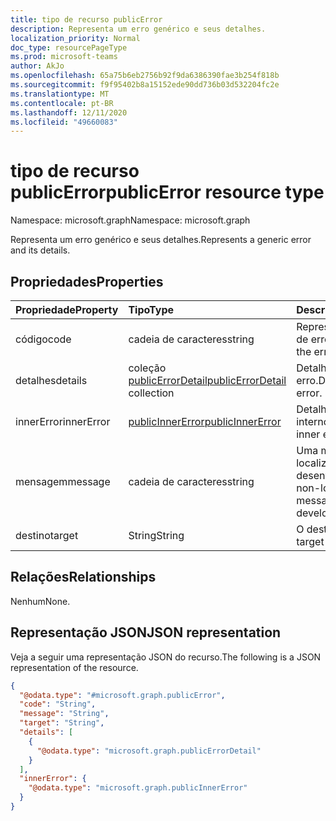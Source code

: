```yaml
---
title: tipo de recurso publicError
description: Representa um erro genérico e seus detalhes.
localization_priority: Normal
doc_type: resourcePageType
ms.prod: microsoft-teams
author: AkJo
ms.openlocfilehash: 65a75b6eb2756b92f9da6386390fae3b254f818b
ms.sourcegitcommit: f9f95402b8a15152ede90dd736b03d532204fc2e
ms.translationtype: MT
ms.contentlocale: pt-BR
ms.lasthandoff: 12/11/2020
ms.locfileid: "49660083"
---
```

# <a name="publicerror-resource-type"></a><span data-ttu-id="197bc-103">tipo de recurso publicError</span><span class="sxs-lookup"><span data-stu-id="197bc-103">publicError resource type</span></span>

<span data-ttu-id="197bc-104">Namespace: microsoft.graph</span><span class="sxs-lookup"><span data-stu-id="197bc-104">Namespace: microsoft.graph</span></span>

<span data-ttu-id="197bc-105">Representa um erro genérico e seus detalhes.</span><span class="sxs-lookup"><span data-stu-id="197bc-105">Represents a generic error and its details.</span></span>

## <a name="properties"></a><span data-ttu-id="197bc-106">Propriedades</span><span class="sxs-lookup"><span data-stu-id="197bc-106">Properties</span></span>
|<span data-ttu-id="197bc-107">Propriedade</span><span class="sxs-lookup"><span data-stu-id="197bc-107">Property</span></span>|<span data-ttu-id="197bc-108">Tipo</span><span class="sxs-lookup"><span data-stu-id="197bc-108">Type</span></span>|<span data-ttu-id="197bc-109">Descrição</span><span class="sxs-lookup"><span data-stu-id="197bc-109">Description</span></span>|
|:---|:---|:---|
|<span data-ttu-id="197bc-110">código</span><span class="sxs-lookup"><span data-stu-id="197bc-110">code</span></span>|<span data-ttu-id="197bc-111">cadeia de caracteres</span><span class="sxs-lookup"><span data-stu-id="197bc-111">string</span></span>| <span data-ttu-id="197bc-112">Representa o código de erro.</span><span class="sxs-lookup"><span data-stu-id="197bc-112">Represents the error code.</span></span>
|<span data-ttu-id="197bc-113">detalhes</span><span class="sxs-lookup"><span data-stu-id="197bc-113">details</span></span>|<span data-ttu-id="197bc-114">coleção [publicErrorDetail](publicerrordetail.md)</span><span class="sxs-lookup"><span data-stu-id="197bc-114">[publicErrorDetail](publicerrordetail.md) collection</span></span>|<span data-ttu-id="197bc-115">Detalhes do erro.</span><span class="sxs-lookup"><span data-stu-id="197bc-115">Details of the error.</span></span>|
|<span data-ttu-id="197bc-116">innerError</span><span class="sxs-lookup"><span data-stu-id="197bc-116">innerError</span></span>|[<span data-ttu-id="197bc-117">publicInnerError</span><span class="sxs-lookup"><span data-stu-id="197bc-117">publicInnerError</span></span>](publicinnererror.md)|<span data-ttu-id="197bc-118">Detalhes do erro interno.</span><span class="sxs-lookup"><span data-stu-id="197bc-118">Details of the inner error.</span></span>|
|<span data-ttu-id="197bc-119">mensagem</span><span class="sxs-lookup"><span data-stu-id="197bc-119">message</span></span>|<span data-ttu-id="197bc-120">cadeia de caracteres</span><span class="sxs-lookup"><span data-stu-id="197bc-120">string</span></span>| <span data-ttu-id="197bc-121">Uma mensagem não localizada para o desenvolvedor.</span><span class="sxs-lookup"><span data-stu-id="197bc-121">A non-localized message for the developer.</span></span>
|<span data-ttu-id="197bc-122">destino</span><span class="sxs-lookup"><span data-stu-id="197bc-122">target</span></span>|<span data-ttu-id="197bc-123">String</span><span class="sxs-lookup"><span data-stu-id="197bc-123">String</span></span>|<span data-ttu-id="197bc-124">O destino do erro.</span><span class="sxs-lookup"><span data-stu-id="197bc-124">The target of the error.</span></span>|

## <a name="relationships"></a><span data-ttu-id="197bc-125">Relações</span><span class="sxs-lookup"><span data-stu-id="197bc-125">Relationships</span></span>
<span data-ttu-id="197bc-126">Nenhum</span><span class="sxs-lookup"><span data-stu-id="197bc-126">None.</span></span>

## <a name="json-representation"></a><span data-ttu-id="197bc-127">Representação JSON</span><span class="sxs-lookup"><span data-stu-id="197bc-127">JSON representation</span></span>
<span data-ttu-id="197bc-128">Veja a seguir uma representação JSON do recurso.</span><span class="sxs-lookup"><span data-stu-id="197bc-128">The following is a JSON representation of the resource.</span></span>
<!-- {
  "blockType": "resource",
  "@odata.type": "microsoft.graph.publicError"
}
-->
``` json
{
  "@odata.type": "#microsoft.graph.publicError",
  "code": "String",
  "message": "String",
  "target": "String",
  "details": [
    {
      "@odata.type": "microsoft.graph.publicErrorDetail"
    }
  ],
  "innerError": {
    "@odata.type": "microsoft.graph.publicInnerError"
  }
}
```

